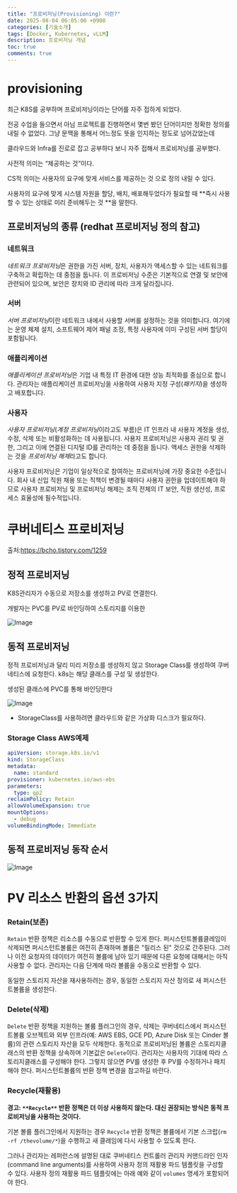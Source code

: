 ```yaml
---
title: "프로비저닝(Provisioning) 이란?"
date: 2025-08-04 06:05:00 +0900
categories: [기술소개]
tags: [Docker, Kubernetes, vLLM]
description: 프로비저닝 개념
toc: true
comments: true
---
```


# provisioning

최근 K8S를 공부하며 프로비저닝이라는 단어를 자주 접하게 되었다.

전공 수업을 들으면서 아님 프로젝트를 진행하면서 몇번 봤던 단어이지만 정확한 정의를 내릴 수 없었다. 그냥 문맥을 통해서 어느정도 뜻을 인지하는 정도로 넘어갔었는데

클라우드와 Infra를 진로로 잡고 공부하다 보니 자주 접해서 프로비저닝를 공부했다.

사전적 의미는 “제공하는 것”이다.

CS적 의미는 사용자의 요구에 맞게 서비스를 제공하는 것 으로 정의 내릴 수 있다.

사용자의 요구에 맞게 시스템 자원을 할당, 배치, 배포해두었다가 필요할 때 **즉시 사용할 수 있는 상태로 미리 준비해두는 것 **을 말한다.

## 프로비저닝의 종류 (redhat 프로비저닝 정의 참고)

### **네트워크**

*네트워크 프로비저닝*은 권한을 가진 서버, 장치, 사용자가 액세스할 수 있는 네트워크를 구축하고 확립하는 데 중점을 둡니다. 이 프로비저닝 수준은 기본적으로 연결 및 보안에 관련되어 있으며, 보안은 장치와 ID 관리에 따라 크게 달라집니다.

### **서버**

*서버 프로비저닝*이란 네트워크 내에서 사용할 서버를 설정하는 것을 의미합니다. 여기에는 운영 체제 설치, 소프트웨어 제어 패널 조정, 특정 사용자에 이미 구성된 서버 할당이 포함됩니다.

### **애플리케이션**

*애플리케이션 프로비저닝*은 기업 내 특정 IT 환경에 대한 성능 최적화를 중심으로 합니다. 관리자는 애플리케이션 프로비저닝을 사용하여 사용자 지정 구성(*패키지*)을 생성하고 배포합니다.

### **사용자**

*사용자 프로비저닝*(*계정 프로비저닝*이라고도 부름)은 IT 인프라 내 사용자 계정을 생성, 수정, 삭제 또는 비활성화하는 데 사용됩니다. 사용자 프로비저닝은 사용자 권리 및 권한, 그리고 이에 연결된 디지털 ID를 관리하는 데 중점을 둡니다. 액세스 권한을 삭제하는 것을 *프로비저닝 해제*라고도 합니다.

사용자 프로비저닝은 기업이 일상적으로 참여하는 프로비저닝에 가장 중요한 수준입니다. 회사 내 신입 직원 채용 또는 직책이 변경될 때마다 사용자 권한을 업데이트해야 하므로 사용자 프로비저닝 및 프로비저닝 해제는 조직 전체의 IT 보안, 직원 생산성, 프로세스 효율성에 필수적입니다.

# 쿠버네티스 프로비저닝

출처:https://bcho.tistory.com/1259


## 정적 프로비저닝

K8S관리자가 수동으로 저장소를 생성하고 PV로 연결한다.

개발자는 PVC를 PV로 바인딩하여 스토리지를 이용한

![Image](https://prod-files-secure.s3.us-west-2.amazonaws.com/e6db513d-ec54-40ff-aa74-2487b0bcfe15/fad19bc9-1e86-4c04-8c0e-b177319e6987/Untitled.png?X-Amz-Algorithm=AWS4-HMAC-SHA256&X-Amz-Content-Sha256=UNSIGNED-PAYLOAD&X-Amz-Credential=ASIAZI2LB466S4GVDURZ%2F20250804%2Fus-west-2%2Fs3%2Faws4_request&X-Amz-Date=20250804T072005Z&X-Amz-Expires=3600&X-Amz-Security-Token=IQoJb3JpZ2luX2VjEAcaCXVzLXdlc3QtMiJGMEQCIBL9ZDZuVklO0P15Zd4iYuKDkuYHrmrwMx%2BPqOVd1S%2BMAiAMKQaUFlIeNINLB3KcHuGdPulLDsW2wUkAdzPf%2BRPWzSr%2FAwhAEAAaDDYzNzQyMzE4MzgwNSIMQsEQlyJkS6OQWwYgKtwDzHqQ9e1SZQmhldBR8WMPMJAhPAHxHK6K1LgsBZ4V8cPpu3FhfCPs9LxzqTbR8wATUJQG5YjtSgUJOtkEwVk0IGpRkv%2FRAdelHONu3nxR%2FPRfNQjatT%2FXpxcmDyaVY5pk1VnUQ67KtpRLFMlQUCCwyepZq67a4PksdZJone4dY8dbKCvsFd7Eh%2F1jwb18x32RmPybiKazH0rWdD4PWc5ziOgdRM%2BucvPFmvEqX%2FDDHflYiPmmV0CTnZ34DT88bRpay%2FQ4uwEZzK3pZAuUGQ1wJQqIEEyC%2B8Qg%2BErNaQAzBiQJ%2B52LjfIfGxw7qh47LYWPa2ZbzXvzpYQm91bQWaBgwUOHM0beFCwsOuyejj04l5DpdpPejHd1016sMRuV64hssWW2U1bfU%2FaAhxpZP8xNwcBG0BDVuNV6vixxEm68Mn5fWM0GK7LQwtQE41Rdwg6wzGUVSHNLRZkBrILiQ%2ByNUjI5J41GgvDuX9FQ6JyQsMEU6H36YQZIsQv7RV7bxByx1rie5UOMpGmnng9L2PtQ%2FfJXUAvUvOlhFO8LEOWk0sN2uD5niYiVfj7BB6LYXKrROJSTuUisGCtXx%2B2stXxnmF7LO2y3qf8IMUzOa0hF0o31xZWZucKWBTVd%2BGQwxrbBxAY6pgEXWJK8MmmOObzllIkmB1GNJ4R6%2BBt5FqQJiUSpbybu23uST4HfJhPK3mqrc4Fxu943SXAUB3toNw3s8lNbbjvCgTtohjuRCsAqqiEaz%2FhHgrJHGEubny0LaXRTW9n3BQcIGbsXitKpQvYcAhIHKVdW5jIdf2iVp3cz13VNbUnyf59n1h8ro51OwE1W4M7SnjLgQJ19evd3jh%2FvQo5T2DpM0EAc09Du&X-Amz-Signature=2fbb5574632f877353198214d479a91aa6bb9c3b013c12a16da4e7aa73e53dda&X-Amz-SignedHeaders=host&x-amz-checksum-mode=ENABLED&x-id=GetObject)

## 동적 프로비저닝

정적 프로비저닝과 달리 미리 저장소를 생성하지 않고 Storage Class를 생성하여 쿠버네티스에 요청한다. k8s는 해당 클래스를 구성 및 생성한다.

생성된 클래스에 PVC를 통해 바인딩한다

![Image](https://prod-files-secure.s3.us-west-2.amazonaws.com/e6db513d-ec54-40ff-aa74-2487b0bcfe15/9970cb0d-688b-4b20-9b3a-b8d948ef5316/Untitled.png?X-Amz-Algorithm=AWS4-HMAC-SHA256&X-Amz-Content-Sha256=UNSIGNED-PAYLOAD&X-Amz-Credential=ASIAZI2LB466S4GVDURZ%2F20250804%2Fus-west-2%2Fs3%2Faws4_request&X-Amz-Date=20250804T072005Z&X-Amz-Expires=3600&X-Amz-Security-Token=IQoJb3JpZ2luX2VjEAcaCXVzLXdlc3QtMiJGMEQCIBL9ZDZuVklO0P15Zd4iYuKDkuYHrmrwMx%2BPqOVd1S%2BMAiAMKQaUFlIeNINLB3KcHuGdPulLDsW2wUkAdzPf%2BRPWzSr%2FAwhAEAAaDDYzNzQyMzE4MzgwNSIMQsEQlyJkS6OQWwYgKtwDzHqQ9e1SZQmhldBR8WMPMJAhPAHxHK6K1LgsBZ4V8cPpu3FhfCPs9LxzqTbR8wATUJQG5YjtSgUJOtkEwVk0IGpRkv%2FRAdelHONu3nxR%2FPRfNQjatT%2FXpxcmDyaVY5pk1VnUQ67KtpRLFMlQUCCwyepZq67a4PksdZJone4dY8dbKCvsFd7Eh%2F1jwb18x32RmPybiKazH0rWdD4PWc5ziOgdRM%2BucvPFmvEqX%2FDDHflYiPmmV0CTnZ34DT88bRpay%2FQ4uwEZzK3pZAuUGQ1wJQqIEEyC%2B8Qg%2BErNaQAzBiQJ%2B52LjfIfGxw7qh47LYWPa2ZbzXvzpYQm91bQWaBgwUOHM0beFCwsOuyejj04l5DpdpPejHd1016sMRuV64hssWW2U1bfU%2FaAhxpZP8xNwcBG0BDVuNV6vixxEm68Mn5fWM0GK7LQwtQE41Rdwg6wzGUVSHNLRZkBrILiQ%2ByNUjI5J41GgvDuX9FQ6JyQsMEU6H36YQZIsQv7RV7bxByx1rie5UOMpGmnng9L2PtQ%2FfJXUAvUvOlhFO8LEOWk0sN2uD5niYiVfj7BB6LYXKrROJSTuUisGCtXx%2B2stXxnmF7LO2y3qf8IMUzOa0hF0o31xZWZucKWBTVd%2BGQwxrbBxAY6pgEXWJK8MmmOObzllIkmB1GNJ4R6%2BBt5FqQJiUSpbybu23uST4HfJhPK3mqrc4Fxu943SXAUB3toNw3s8lNbbjvCgTtohjuRCsAqqiEaz%2FhHgrJHGEubny0LaXRTW9n3BQcIGbsXitKpQvYcAhIHKVdW5jIdf2iVp3cz13VNbUnyf59n1h8ro51OwE1W4M7SnjLgQJ19evd3jh%2FvQo5T2DpM0EAc09Du&X-Amz-Signature=111be428d26132859de7ab59c92b1be6ceb0aaad5f6d84b33a9fb0382fda7d5d&X-Amz-SignedHeaders=host&x-amz-checksum-mode=ENABLED&x-id=GetObject)

- StorageClass를 사용하려면 클라우드와 같은 가상화 디스크가 필요하다.
### Storage Class AWS예제

```yaml
apiVersion: storage.k8s.io/v1
kind: StorageClass
metadata:
  name: standard
provisioner: kubernetes.io/aws-ebs
parameters:
  type: gp2
reclaimPolicy: Retain
allowVolumeExpansion: true
mountOptions:
  - debug
volumeBindingMode: Immediate
```

## 동적 프로비저닝 동작 순서

![Image](https://prod-files-secure.s3.us-west-2.amazonaws.com/e6db513d-ec54-40ff-aa74-2487b0bcfe15/4deceb2e-be54-4ca5-a849-072950ce7305/Untitled.png?X-Amz-Algorithm=AWS4-HMAC-SHA256&X-Amz-Content-Sha256=UNSIGNED-PAYLOAD&X-Amz-Credential=ASIAZI2LB466S4GVDURZ%2F20250804%2Fus-west-2%2Fs3%2Faws4_request&X-Amz-Date=20250804T072005Z&X-Amz-Expires=3600&X-Amz-Security-Token=IQoJb3JpZ2luX2VjEAcaCXVzLXdlc3QtMiJGMEQCIBL9ZDZuVklO0P15Zd4iYuKDkuYHrmrwMx%2BPqOVd1S%2BMAiAMKQaUFlIeNINLB3KcHuGdPulLDsW2wUkAdzPf%2BRPWzSr%2FAwhAEAAaDDYzNzQyMzE4MzgwNSIMQsEQlyJkS6OQWwYgKtwDzHqQ9e1SZQmhldBR8WMPMJAhPAHxHK6K1LgsBZ4V8cPpu3FhfCPs9LxzqTbR8wATUJQG5YjtSgUJOtkEwVk0IGpRkv%2FRAdelHONu3nxR%2FPRfNQjatT%2FXpxcmDyaVY5pk1VnUQ67KtpRLFMlQUCCwyepZq67a4PksdZJone4dY8dbKCvsFd7Eh%2F1jwb18x32RmPybiKazH0rWdD4PWc5ziOgdRM%2BucvPFmvEqX%2FDDHflYiPmmV0CTnZ34DT88bRpay%2FQ4uwEZzK3pZAuUGQ1wJQqIEEyC%2B8Qg%2BErNaQAzBiQJ%2B52LjfIfGxw7qh47LYWPa2ZbzXvzpYQm91bQWaBgwUOHM0beFCwsOuyejj04l5DpdpPejHd1016sMRuV64hssWW2U1bfU%2FaAhxpZP8xNwcBG0BDVuNV6vixxEm68Mn5fWM0GK7LQwtQE41Rdwg6wzGUVSHNLRZkBrILiQ%2ByNUjI5J41GgvDuX9FQ6JyQsMEU6H36YQZIsQv7RV7bxByx1rie5UOMpGmnng9L2PtQ%2FfJXUAvUvOlhFO8LEOWk0sN2uD5niYiVfj7BB6LYXKrROJSTuUisGCtXx%2B2stXxnmF7LO2y3qf8IMUzOa0hF0o31xZWZucKWBTVd%2BGQwxrbBxAY6pgEXWJK8MmmOObzllIkmB1GNJ4R6%2BBt5FqQJiUSpbybu23uST4HfJhPK3mqrc4Fxu943SXAUB3toNw3s8lNbbjvCgTtohjuRCsAqqiEaz%2FhHgrJHGEubny0LaXRTW9n3BQcIGbsXitKpQvYcAhIHKVdW5jIdf2iVp3cz13VNbUnyf59n1h8ro51OwE1W4M7SnjLgQJ19evd3jh%2FvQo5T2DpM0EAc09Du&X-Amz-Signature=509fab8e7b4f8a83653a88a1652e41e72abfaa7b9336c993da6802135eb6f075&X-Amz-SignedHeaders=host&x-amz-checksum-mode=ENABLED&x-id=GetObject)

# PV 리소스 반환의 옵션 3가지

### **Retain(보존)**

`Retain` 반환 정책은 리소스를 수동으로 반환할 수 있게 한다. 퍼시스턴트볼륨클레임이 삭제되면 퍼시스턴트볼륨은 여전히 존재하며 볼륨은 "릴리스 된" 것으로 간주된다. 그러나 이전 요청자의 데이터가 여전히 볼륨에 남아 있기 때문에 다른 요청에 대해서는 아직 사용할 수 없다. 관리자는 다음 단계에 따라 볼륨을 수동으로 반환할 수 있다.

동일한 스토리지 자산을 재사용하려는 경우, 동일한 스토리지 자산 정의로 새 퍼시스턴트볼륨을 생성한다.

### **Delete(삭제)**

`Delete` 반환 정책을 지원하는 볼륨 플러그인의 경우, 삭제는 쿠버네티스에서 퍼시스턴트볼륨 오브젝트와 외부 인프라(예: AWS EBS, GCE PD, Azure Disk 또는 Cinder 볼륨)의 관련 스토리지 자산을 모두 삭제한다. 동적으로 프로비저닝된 볼륨은 스토리지클래스의 반환 정책을 상속하며 기본값은 `Delete`이다. 관리자는 사용자의 기대에 따라 스토리지클래스를 구성해야 한다. 그렇지 않으면 PV를 생성한 후 PV를 수정하거나 패치해야 한다. 퍼시스턴트볼륨의 반환 정책 변경을 참고하길 바란다.

### **Recycle(재활용)**

**경고: **`**Recycle**`** 반환 정책은 더 이상 사용하지 않는다. 대신 권장되는 방식은 동적 프로비저닝을 사용하는 것이다.**

기본 볼륨 플러그인에서 지원하는 경우 `Recycle` 반환 정책은 볼륨에서 기본 스크럽(`rm -rf /thevolume/*`)을 수행하고 새 클레임에 다시 사용할 수 있도록 한다.

그러나 관리자는 레퍼런스에 설명된 대로 쿠버네티스 컨트롤러 관리자 커맨드라인 인자(command line arguments)를 사용하여 사용자 정의 재활용 파드 템플릿을 구성할 수 있다. 사용자 정의 재활용 파드 템플릿에는 아래 예와 같이 `volumes` 명세가 포함되어야 한다.


